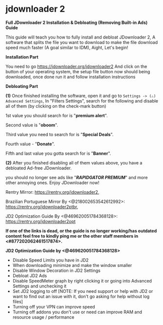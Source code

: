 # jdownloader 2

**Full JDownloader 2 Installation & Debloating (Removing Built-in Ads) Guide**

This guide will teach you how to fully install and debloat JDownloader 2, A software that splits the file you want to download to make the file download speed much faster (A goal similar to IDM), Aight, Let's begin!

**Installation Part**

You need to go <https://jdownloader.org/jdownloader2> And click on the button of your operating system, the setup file button now should being downloaded, once done run it and follow installation instructions

**Debloating Part**

**(1)** Once finished installing the software, open it and go to `Settings -> (⚠️) Advanced Settings`, In "Filters Settings", search for the following and disable all of them (by clicking on the check-mark button)

1st value you should search for is "**premium alert**".

Second value is "**oboom**".

Third value you need to search for is "**Special Deals**".

Fourth value - "**Donate**".

Fifth and last value you gotta search for is "**Banner**".

**(2)** After you finished disabling all of them values above, you have a debloated Ad-free JDownloader.

you should no longer see ads like "***RAPIDGATOR PREMIUM***" and more other annoying ones. Enjoy JDownloader now!

Rentry Mirror: <https://rentry.org/jdownloader2>,

Brazilian Portuguese Mirror By <@218002653542612992>: <https://rentry.org/jdownloader2ptbr>,

JD2 Optimization Guide By <@469620051784368128>: <https://rentry.org/jdownloader2opt>

**If one of the links is dead, or the guide is no longer working/has outdated content feel free to kindly ping me or the other staff members in <#877202062461517874>.**

**JD2 Optimization Guide by <@469620051784368128>**

- Disable Speed Limits you have in JD2
- When downloading minimize and make the window smaller
- Disable Window Decoration in JD2 Settings
- Debloat JD2 Ads
- Disable SpeedMeter graph by right clicking it or going into Advanced Settings and unchecking it
- Set JD2 logging to off [NOTE: If you need support or help with JD2 or want to find out an issue with it, don't go asking for help without log files]
- Turning off your VPN can improve speed
- Turning off addons you don't use or need can improve RAM and resource usage / performance

